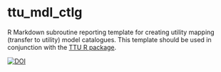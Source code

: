 # ttu_mdl_ctlg
R Markdown subroutine reporting template for creating utility mapping (transfer to utility) model catalogues. This template should be used in conjunction with the [TTU R package](https://ready4-dev.github.io/TTU/index.html).

[![DOI](https://zenodo.org/badge/DOI/10.5281/zenodo.5936870.svg)](https://doi.org/10.5281/zenodo.5936870)

